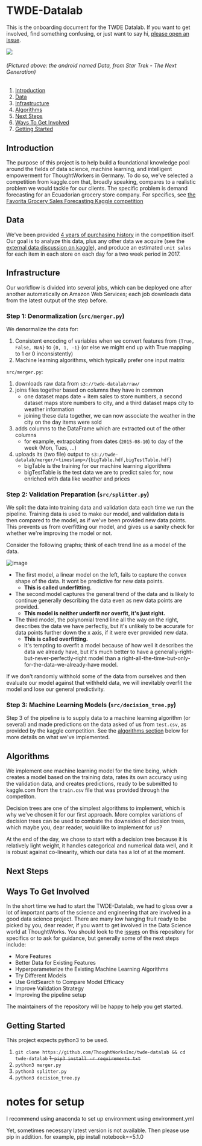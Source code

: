 # TWDE-Datalab
This is the onboarding document for the TWDE Datalab. If you want to get involved, find something confusing, or just want to say hi, [please open an issue](https://github.com/ThoughtWorksInc/twde-datalab/issues).


![](http://i0.kym-cdn.com/photos/images/original/001/268/288/04a.gif)
###### (Pictured above: the android named Data, from Star Trek - The Next Generation)

1. [Introduction](https://github.com/ThoughtWorksInc/twde-datalab/blob/master/README.md#introduction)
1. [Data](https://github.com/ThoughtWorksInc/twde-datalab/blob/master/README.md#data)
1. [Infrastructure](https://github.com/ThoughtWorksInc/twde-datalab/blob/master/README.md#infrastructure)
1. [Algorithms](https://github.com/ThoughtWorksInc/twde-datalab/blob/master/README.md#algorithms)
1. [Next Steps](https://github.com/ThoughtWorksInc/twde-datalab/blob/master/README.md#next-steps)
1. [Ways To Get Involved](https://github.com/ThoughtWorksInc/twde-datalab/blob/master/README.md#ways-to-get-involved)
1. [Getting Started](https://github.com/ThoughtWorksInc/twde-datalab/blob/master/README.md#getting-started)


## Introduction
The purpose of this project is to help build a foundational knowledge pool around the fields of data science, machine learning, and intelligent empowerment for ThoughtWorkers in Germany. To do so, we've selected a competition from kaggle.com that, broadly speaking, compares to a realistic problem we would tackle for our clients. The specific problem is demand forecasting for an Ecuadorian grocery store company. For specifics, see [the Favorita Grocery Sales Forecasting Kaggle competition](https://www.kaggle.com/c/favorita-grocery-sales-forecasting)

## Data

We've been provided [4 years of purchasing history](https://www.kaggle.com/c/favorita-grocery-sales-forecasting/data) in the competition itself. Our goal is to analyze this data, plus any other data we acquire (see the [external data discussion on kaggle](https://www.kaggle.com/c/favorita-grocery-sales-forecasting/discussion/41537)), and produce an estimated `unit sales` for each item in each store on each day for a two week period in 2017. 


## Infrastructure

Our workflow is divided into several jobs, which can be deployed one after another automatically on Amazon Web Services; each job downloads data from the latest output of the step before.

### Step 1: Denormalization (`src/merger.py`)
We denormalize the data for: 
  1. Consistent encoding of variables when we convert features from `{True, False, NaN}` to `{0, 1, -1}` (or else we might end up with True mapping to 1 or 0 inconsistently)
  2. Machine learning algorithms, which typically prefer one input matrix

`src/merger.py`:
1. downloads raw data from `s3://twde-datalab/raw/`
2. joins files together based on columns they have in common
    - one dataset maps date + item sales to store numbers, a second dataset maps store numbers to city, and a third dataset maps city to weather information
    - joining these data together, we can now associate the weather in the city on the day items were sold
3. adds columns to the DataFrame which are extracted out of the other columns
    - for example, extrapolating from dates (`2015-08-10`) to  day of the week (Mon, Tues, ...)
4. uploads its (two file) output to `s3://twde-datalab/merger/<timestamp>/{bigTable.hdf,bigTestTable.hdf}`
    - bigTable is the training for our machine learning algorithms
    - bigTestTable is the test data we are to predict sales for, now enriched with data like weather and prices

### Step 2: Validation Preparation (`src/splitter.py`)
We split the data into training data and validation data each time we run the pipeline. Training data is used to make our model, and validation data is then compared to the model, as if we've been provided new data points. This prevents us from overfitting our model, and gives us a sanity check for whether we're improving the model or not.

Consider the following graphs; think of each trend line as a model of the data.

![image](https://user-images.githubusercontent.com/8107614/33661598-f91a92c6-da88-11e7-8a69-8c83fdf44ab1.png)

- The first model, a linear model on the left, fails to capture the convex shape of the data. It wont be predictive for new data points.
  - **This is called underfitting.**
- The second model captures the general trend of the data and is likely to continue generally describing the data even as new data points are provided. 
  - **This model is neither underfit nor overfit, it's just right.**
- The third model, the polynomial trend line all the way on the right, describes the data we have perfectly, but it's unlikely to be accurate for data points further down the x axis, if it were ever provided new data. 
  - **This is called overfitting.**
  - It's tempting to overfit a model because of how well it describes the data we already have, but it's much better to have a generally-right-but-never-perfectly-right model than a right-all-the-time-but-only-for-the-data-we-already-have model. 

If we don't randomly withhold some of the data from ourselves and then evaluate our model against that withheld data, we will inevitably overfit the model and lose our general predictivity.

### Step 3: Machine Learning Models (`src/decision_tree.py`)
Step 3 of the pipeline is to supply data to a machine learning algorithm (or several) and made predictions on the data asked of us from `test.csv`, as provided by the kaggle competition. See the [algorithms section](https://github.com/ThoughtWorksInc/twde-datalab/blob/master/README.md#algorithms) below for more details on what we've implemented.

## Algorithms
We implement one machine learning model for the time being, which creates a model based on the training data, rates its own accuracy using the validation data, and creates predictions, ready to be submitted to kaggle.com from the `train.csv` file that was provided through the competiton.

Decision trees are one of the simplest algorithms to implement, which is why we've chosen it for our first approach. More complex variations of decision trees can be used to combate the downsides of decision trees, which maybe you, dear reader, would like to implement for us?

At the end of the day, we chose to start with a decision tree because it is relatively light weight, it handles categorical and numerical data well, and it is robust against co-linearity, which our data has a lot of at the moment. 


## Next Steps

## Ways To Get Involved
In the short time we had to start the TWDE-Datalab, we had to gloss over a lot of important parts of the science and engineering that are involved in a good data science project. There are many low hanging fruit ready to be picked by you, dear reader, if you want to get involved in the Data Science world at ThoughtWorks. You should look to the [issues](https://github.com/ThoughtWorksInc/twde-datalab/issues) on this repository for specifics or to ask for guidance, but generally some of the next steps include:
  - More Features
  - Better Data for Existing Features
  - Hyperparameterize the Existing Machine Learning Algorithms
  - Try Different Models
  - Use GridSearch to Compare Model Efficacy
  - Improve Validation Strategy 
  - Improving the pipeline setup
  
The maintainers of the repository will be happy to help you get started.

## Getting Started
This project expects python3 to be used.

1. `git clone https://github.com/ThoughtWorksInc/twde-datalab && cd twde-datalab`
~~1. `pip3 install -r requirements.txt`~~
1. `python3 merger.py`
1. `python3 splitter.py`
1. `python3 decision_tree.py`

# notes for setup
I recommend using anaconda to set up environment using environment.yml

Yet, sometimes necessary latest version is not available. Then please use pip in addition. 
for example,
pip install notebook==5.1.0
